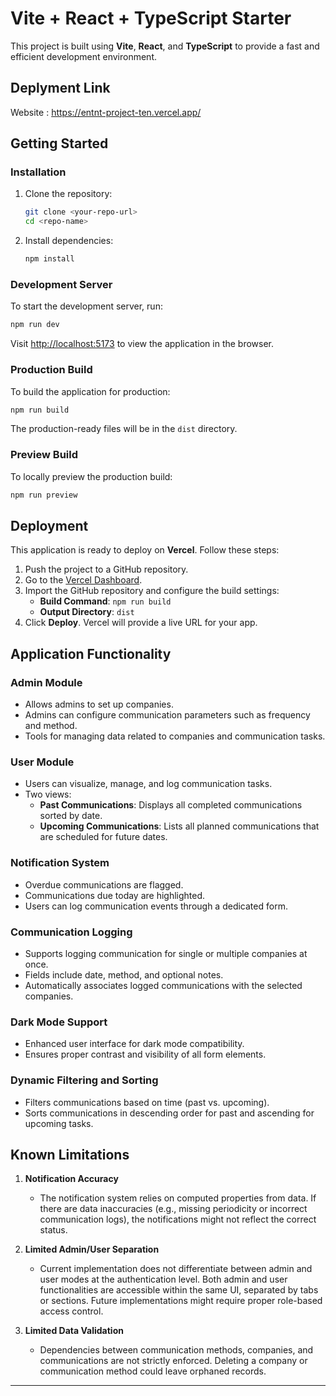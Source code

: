 # Vite + React + TypeScript Starter

This project is built using **Vite**, **React**, and **TypeScript** to provide a fast and efficient development environment.

## **Deplyment Link** 
Website : https://entnt-project-ten.vercel.app/


## **Getting Started**

### **Installation**

1. Clone the repository:
   ```bash
   git clone <your-repo-url>
   cd <repo-name>
   ```

2. Install dependencies:
   ```bash
   npm install
   ```

### **Development Server**

To start the development server, run:
```bash
npm run dev
```
Visit [http://localhost:5173](http://localhost:5173) to view the application in the browser.

### **Production Build**

To build the application for production:
```bash
npm run build
```
The production-ready files will be in the `dist` directory.

### **Preview Build**

To locally preview the production build:
```bash
npm run preview
```

## **Deployment**

This application is ready to deploy on **Vercel**. Follow these steps:

1. Push the project to a GitHub repository.
2. Go to the [Vercel Dashboard](https://vercel.com/).
3. Import the GitHub repository and configure the build settings:
   - **Build Command**: `npm run build`
   - **Output Directory**: `dist`
4. Click **Deploy**. Vercel will provide a live URL for your app.

## **Application Functionality**

### **Admin Module**
- Allows admins to set up companies.
- Admins can configure communication parameters such as frequency and method.
- Tools for managing data related to companies and communication tasks.

### **User Module**
- Users can visualize, manage, and log communication tasks.
- Two views:
  - **Past Communications**: Displays all completed communications sorted by date.
  - **Upcoming Communications**: Lists all planned communications that are scheduled for future dates.

### **Notification System**
- Overdue communications are flagged.
- Communications due today are highlighted.
- Users can log communication events through a dedicated form.

### **Communication Logging**
- Supports logging communication for single or multiple companies at once.
- Fields include date, method, and optional notes.
- Automatically associates logged communications with the selected companies.

### **Dark Mode Support**
- Enhanced user interface for dark mode compatibility.
- Ensures proper contrast and visibility of all form elements.

### **Dynamic Filtering and Sorting**
- Filters communications based on time (past vs. upcoming).
- Sorts communications in descending order for past and ascending for upcoming tasks.

## **Known Limitations**

1. **Notification Accuracy**
   - The notification system relies on computed properties from data. If there are data inaccuracies (e.g., missing periodicity or incorrect communication logs), the notifications might not reflect the correct status.

2. **Limited Admin/User Separation**
   - Current implementation does not differentiate between admin and user modes at the authentication level. Both admin and user functionalities are accessible within the same UI, separated by tabs or sections. Future implementations might require proper role-based access control.

3. **Limited Data Validation**
   - Dependencies between communication methods, companies, and communications are not strictly enforced. Deleting a company or communication method could leave orphaned records.

---



